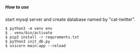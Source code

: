 ##### How to use
start mysql server and create database named by "cat-twitter".

``` shell
$ python3 -m venv env
$ . venv/bin/activate
$ pip3 install -r requrements.txt
$ python3 init_db.py
$ uvicorn main:app --reload 
```
